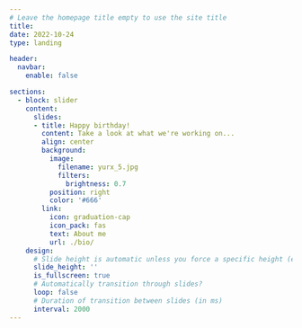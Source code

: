 ```yaml
---
# Leave the homepage title empty to use the site title
title:
date: 2022-10-24
type: landing

header:
  navbar:
    enable: false

sections:
  - block: slider
    content:
      slides:
      - title: Happy birthday!
        content: Take a look at what we're working on...
        align: center
        background:
          image:
            filename: yurx_5.jpg
            filters:
              brightness: 0.7
          position: right
          color: '#666'
        link:
          icon: graduation-cap
          icon_pack: fas
          text: About me
          url: ./bio/
    design:
      # Slide height is automatic unless you force a specific height (e.g. '400px')
      slide_height: ''
      is_fullscreen: true
      # Automatically transition through slides?
      loop: false
      # Duration of transition between slides (in ms)
      interval: 2000
---
```

